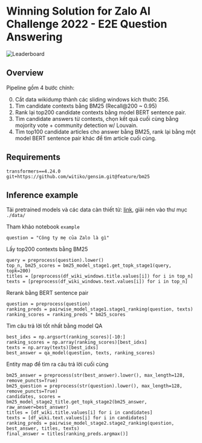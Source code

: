 # Winning Solution for Zalo AI Challenge 2022 - E2E Question Answering
![Leaderboard](https://i.imgur.com/XuSehCA.png)
## Overview
Pipeline gồm 4 bước chính:

0. Cắt data wikidump thành các sliding windows kích thước 256.
1. Tìm candidate contexts bằng BM25 (Recall@200 ~ 0.95)
2. Rank lại top200 candidate contexts bằng model BERT sentence pair.
3. Tìm candidate answers từ contexts, chọn kết quả cuối cùng bằng mojority vote + community detection w/ Louvain.
4. Tìm top100 candidate articles cho answer bằng BM25, rank lại bằng một model BERT sentence pair khác 
để tìm article cuối cùng.

## Requirements
```
transformers==4.24.0
git+https://github.com/witiko/gensim.git@feature/bm25
```
## Inference example
Tải pretrained models và các data càn thiết từ: [link](https://drive.google.com/file/d/18t2xCvYR4L5vqVO7KpT2lsEmTQDB3r4R/view?usp=share_link), giải nén vào thư mục ```./data/```

Tham khảo notebook ```example```

```
question = "Công ty mẹ của Zalo là gì"
```

Lấy top200 contexts bằng BM25
```
query = preprocess(question).lower()
top_n, bm25_scores = bm25_model_stage1.get_topk_stage1(query, topk=200)
titles = [preprocess(df_wiki_windows.title.values[i]) for i in top_n]
texts = [preprocess(df_wiki_windows.text.values[i]) for i in top_n]
```

Rerank bằng BERT sentence pair
```
question = preprocess(question)
ranking_preds = pairwise_model_stage1.stage1_ranking(question, texts)
ranking_scores = ranking_preds * bm25_scores
```

Tìm câu trả lời tốt nhất bằng model QA 
```
best_idxs = np.argsort(ranking_scores)[-10:]
ranking_scores = np.array(ranking_scores)[best_idxs]
texts = np.array(texts)[best_idxs]
best_answer = qa_model(question, texts, ranking_scores)
```
Entity map để tìm ra câu trả lời cuối cùng
```
bm25_answer = preprocess(str(best_answer).lower(), max_length=128, remove_puncts=True)
bm25_question = preprocess(str(question).lower(), max_length=128, remove_puncts=True)
candidates, scores = bm25_model_stage2_title.get_topk_stage2(bm25_answer, raw_answer=best_answer)
titles = [df_wiki.title.values[i] for i in candidates]
texts = [df_wiki.text.values[i] for i in candidates]
ranking_preds = pairwise_model_stage2.stage2_ranking(question, best_answer, titles, texts)
final_answer = titles[ranking_preds.argmax()]
```
